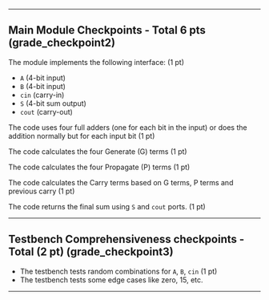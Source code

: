 
---

## Main Module Checkpoints - Total 6 pts (grade_checkpoint2)

The module implements the following interface: (1 pt)
- `A` (4-bit input)
- `B` (4-bit input)
- `cin` (carry-in)
- `S` (4-bit sum output)
- `cout` (carry-out)

The code uses four full adders (one for each bit in the input) or does the addition normally but for each input bit (1 pt)

The code calculates the four Generate (G) terms (1 pt)

The code calculates the four Propagate (P) terms (1 pt)

The code calculates the Carry terms based on G terms, P terms and previous carry (1 pt)

The code returns the final sum using `S` and `cout` ports. (1 pt)

---

## Testbench Comprehensiveness checkpoints - Total (2 pt) (grade_checkpoint3)

- The testbench tests random combinations for `A`, `B`, `cin` (1 pt)
- The testbench tests some edge cases like zero, 15, etc.


---
